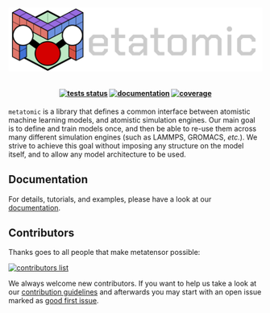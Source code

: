 <h1>
<p align="center">
    <img src="https://raw.githubusercontent.com/metatensor/metatomic/refs/heads/main/docs/static/images/metatomic-horizontal-dark.png" alt="Metatomic logo" width="600"/>
</p>
</h1>

<h4 align="center">

[![tests status](https://img.shields.io/github/checks-status/metatensor/metatomic/main)](https://github.com/metatensor/metatomic/actions?query=branch%3Amain)
[![documentation](https://img.shields.io/badge/documentation-latest-sucess)](https://docs.metatensor.org/metatomic/)
[![coverage](https://codecov.io/gh/metatensor/metatomic/branch/main/graph/badge.svg)](https://codecov.io/gh/metatensor/metatomic)
</h4>


``metatomic`` is a library that defines a common interface between atomistic
machine learning models, and atomistic simulation engines. Our main goal is to
define and train models once, and then be able to re-use them across many
different simulation engines (such as LAMMPS, GROMACS, *etc.*). We strive to
achieve this goal without imposing any structure on the model itself, and to
allow any model architecture to be used.


## Documentation

For details, tutorials, and examples, please have a look at our
[documentation](https://docs.metatensor.org/metatomic/).


## Contributors

Thanks goes to all people that make metatensor possible:

[![contributors list](https://contrib.rocks/image?repo=metatensor/metatomic)](https://github.com/metatensor/metatomic/graphs/contributors)

We always welcome new contributors. If you want to help us take a look at our
[contribution guidelines](CONTRIBUTING.rst) and afterwards you may start with an
open issue marked as [good first
issue](https://github.com/metatensor/metatomic/issues?q=is%3Aissue+is%3Aopen+label%3A%22good+first+issue%22).
